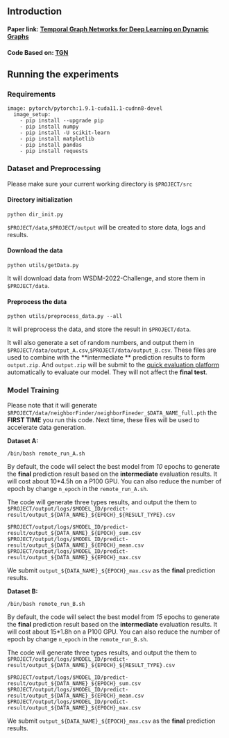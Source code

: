 ## Introduction


#### Paper link: [Temporal Graph Networks for Deep Learning on Dynamic Graphs](https://arxiv.org/abs/2006.10637)
#### Code Based on: [TGN](https://github.com/twitter-research/tgn)

## Running the experiments

### Requirements
```{bash}
image: pytorch/pytorch:1.9.1-cuda11.1-cudnn8-devel
  image_setup:
    - pip install --upgrade pip
    - pip install numpy
    - pip install -U scikit-learn
    - pip install matplotlib
    - pip install pandas
    - pip install requests
```

### Dataset and Preprocessing
Please make sure your current working directory is `$PROJECT/src`
#### Directory initialization 
```{bash}
python dir_init.py
```
`$PROJECT/data`,`$PROJECT/output` will be created to store data, logs and results.
#### Download the data
```{bash}
python utils/getData.py
```
It will download data from WSDM-2022-Challenge, and store them in `$PROJECT/data`.
#### Preprocess the data
```{bash}
python utils/preprocess_data.py --all
```
It will preprocess the data, and store the result in `$PROJECT/data`.

It will also generate a set of random numbers, and output them in `$PROJECT/data/output_A.csv`,`$PROJECT/data/output_B.csv`. These files are used to combine with the **intermediate ** prediction results to form `output.zip`. And `output.zip` will be submit to the  [quick evaluation platform](http://eval-env.eba-5u39qmpg.us-west-2.elasticbeanstalk.com/) automatically to evaluate our model. They will not affect  the **final test**.

### Model Training
Please note that it will generate `$RPOJECT/data/neighborFinder/neighborFineder_$DATA_NAME_full.pth` the **FIRST TIME** you run this code. Next time, these files will be used to accelerate data generation.

**Dataset A:**

```{bash}
/bin/bash remote_run_A.sh
```
By default, the code will select the best model from *10* epochs to generate the **final** prediction result based on the **intermediate** evaluation results. It will cost about 10*4.5h on a P100 GPU.
You can also reduce the number of epoch by change `n_epoch` in the `remote_run_A.sh`.

The code will generate three types results, and output the them to `$PROJECT/output/logs/$MODEL_ID/predict-result/output_${DATA_NAME}_${EPOCH}_${RESULT_TYPE}.csv`
```angular2
$PROJECT/output/logs/$MODEL_ID/predict-result/output_${DATA_NAME}_${EPOCH}_sum.csv
$PROJECT/output/logs/$MODEL_ID/predict-result/output_${DATA_NAME}_${EPOCH}_mean.csv
$PROJECT/output/logs/$MODEL_ID/predict-result/output_${DATA_NAME}_${EPOCH}_max.csv
```
We submit `output_${DATA_NAME}_${EPOCH}_max.csv` as the **final** prediction results.

**Dataset B:**

```{bash}
/bin/bash remote_run_B.sh
```
By default, the code will select the best model from *15* epochs to generate the **final** prediction result based on the **intermediate** evaluation results.  It will cost about 15*1.8h on a P100 GPU.
You can also reduce the number of epoch by change `n_epoch` in the `remote_run_B.sh`.

The code will generate three types results, and output the them to `$PROJECT/output/logs/$MODEL_ID/predict-result/output_${DATA_NAME}_${EPOCH}_${RESULT_TYPE}.csv`
```angular2
$PROJECT/output/logs/$MODEL_ID/predict-result/output_${DATA_NAME}_${EPOCH}_sum.csv
$PROJECT/output/logs/$MODEL_ID/predict-result/output_${DATA_NAME}_${EPOCH}_mean.csv
$PROJECT/output/logs/$MODEL_ID/predict-result/output_${DATA_NAME}_${EPOCH}_max.csv
```
We submit `output_${DATA_NAME}_${EPOCH}_max.csv` as the **final** prediction results.






